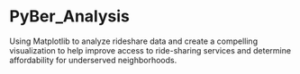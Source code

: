 # PyBer_Analysis
Using Matplotlib to analyze rideshare data and create a compelling visualization to help improve access to ride-sharing services and determine affordability for underserved neighborhoods.

